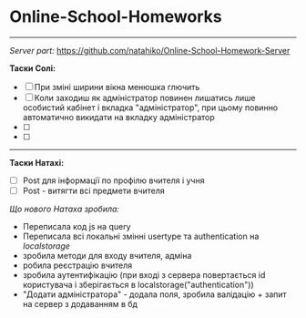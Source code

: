 # Online-School-Homeworks
---
*Server part:* https://github.com/natahiko/Online-School-Homework-Server

**Таски Солі:**
- [ ] При зміні ширини вікна менюшка глючить
- [ ] Коли заходиш як адміністратор повинен лишатись лише особистий кабінет і вкладка "адміністратор", при цьому повинно автоматично викидати на вкладку адміністратор
- [ ] 
- [ ] 

---

**Таски Натахі:**
- [ ] Post для інформації по профілю вчителя і учня
- [ ] Post - витягти всі предмети вчителя

*Що нового Натаха зробила:*
* Переписала код js на query
* Переписала всі локальні змінні usertype та authentication на *localstorage*
* зробила методи для входу вчителя, адміна
* робила реєстрацію вчителя
* зробила аутентифікацію (при вході з сервера повертається id користувача і зберігається в localstorage("authentication"))
* "Додати адміністратора" - додала поля, зробила валідацію + запит на сервер з додаванням в бд
